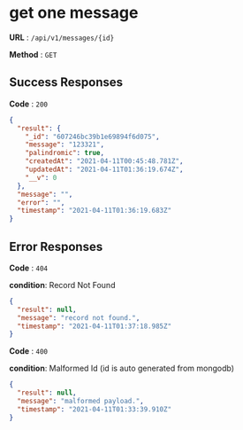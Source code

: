 # get one message

**URL** : `/api/v1/messages/{id}`

**Method** : `GET`

## Success Responses

**Code** : `200`

```json
{
  "result": {
    "_id": "607246bc39b1e69894f6d075",
    "message": "123321",
    "palindromic": true,
    "createdAt": "2021-04-11T00:45:48.781Z",
    "updatedAt": "2021-04-11T01:36:19.674Z",
    "__v": 0
  },
  "message": "",
  "error": "",
  "timestamp": "2021-04-11T01:36:19.683Z"
}
```

## Error Responses

**Code** : `404`

**condition**: Record Not Found
```json
{
  "result": null,
  "message": "record not found.",
  "timestamp": "2021-04-11T01:37:18.985Z"
}
```

**Code** : `400`  

**condition**: Malformed Id (id is auto generated from mongodb)
```json
{
  "result": null,
  "message": "malformed payload.",
  "timestamp": "2021-04-11T01:33:39.910Z"
}
```
